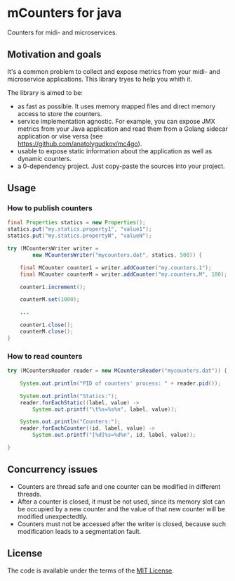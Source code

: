 # mCounters for java
Counters for midi- and microservices.

## Motivation and goals
It's a common problem to collect and expose metrics from your midi- and microservice applications. This library tryes to help you whith it.

The library is aimed to be:
 - as fast as possible. It uses memory mapped files and direct memory access to store the counters.
 - service implementation agnostic. For example, you can expose JMX metrics from your Java application and read them from a Golang sidecar application or vise versa (see https://github.com/anatolygudkov/mc4go).
 - usable to expose static information about the application as well as dynamic counters.
 - a 0-dependency project. Just copy-paste the sources into your project.

## Usage
### How to publish counters

```java
final Properties statics = new Properties();
statics.put("my.statics.property1", "value1");
statics.put("my.statics.propertyN", "valueN");

try (MCountersWriter writer =
        new MCountersWriter("mycounters.dat", statics, 500)) {

    final MCounter counter1 = writer.addCounter("my.counters.1");
    final MCounter counterM = writer.addCounter("my.counters.M", 100);

    counter1.increment();

    counterM.set(1000);

    ...

    counter1.close();
    counterM.close();
}
```
### How to read counters
```java
try (MCountersReader reader = new MCountersReader("mycounters.dat")) {

    System.out.println("PID of counters' process: " + reader.pid());

    System.out.println("Statics:");
    reader.forEachStatic((label, value) -> 
        System.out.printf("\t%s=%s%n", label, value));

    System.out.println("Counters:");
    reader.forEachCounter((id, label, value) -> 
        System.out.printf("[%d]%s=%d%n", id, label, value));

}
```
## Concurrency issues
- Counters are thread safe and one counter can be modified in different threads.
- After a counter is closed, it must be not used, since its memory slot can be occupied by a new counter and the value of that new counter will be modified unexpectedtly.
- Counters must not be accessed after the writer is closed, because such modification leads to a segmentation fault.

## License
The code is available under the terms of the [MIT License](http://opensource.org/licenses/MIT).
